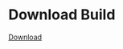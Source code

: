 
# Download Build
[Download](https://github.com/Carmelosmexy1/Zoid-Updated/releases/tag/Download)
          













































































































